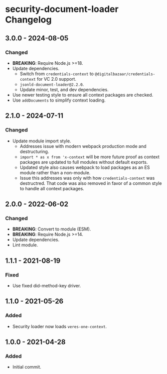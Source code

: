 # security-document-loader Changelog

## 3.0.0 - 2024-08-05

### Changed
- **BREAKING**: Require Node.js >=18.
- Update dependencies.
  - Switch from `credentials-context` to `@digitalbazaar/credentials-context`
    for VC 2.0 support.
  - `jsonld-document-loader@2.2.0`.
  - Update minor, test, and dev dependencies.
- Use newer testing style to ensure all context packages are checked.
- Use `addDocuments` to simplify context loading.

## 2.1.0 - 2024-07-11

### Changed
- Update module import style.
  - Addresses issue with modern webpack production mode and destructuring.
  - `import * as x from 'x-context` will be more future proof as context
    packages are updated to full modules without default exports.
  - Updated style also causes webpack to load packages as an ES module rather
    than a non-module.
  - Issue this addresses was only with how `credentials-context` was
    destructred. That code was also removed in favor of a common style to
    handle all context packages.

## 2.0.0 - 2022-06-02

### Changed
- **BREAKING**: Convert to module (ESM).
- **BREAKING**: Require Node.js >=14.
- Update dependencies.
- Lint module.

## 1.1.1 - 2021-08-19

### Fixed
- Use fixed did-method-key driver.

## 1.1.0 - 2021-05-26

### Added
- Security loader now loads `veres-one-context`.

## 1.0.0 - 2021-04-28

### Added
- Initial commit.
